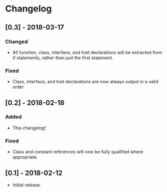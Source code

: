 # Changelog

## [0.3] - 2018-03-17
### Changed
- All function, class, interface, and trait declarations will be extracted from if statements, rather than just the first statement.

### Fixed
- Class, interface, and trait declarations are now always output in a valid order

## [0.2] - 2018-02-18
### Added
- This changelog!

### Fixed
- Class and constant references will now be fully qualified where appropriate.

## [0.1] - 2018-02-12
- Initial release.
